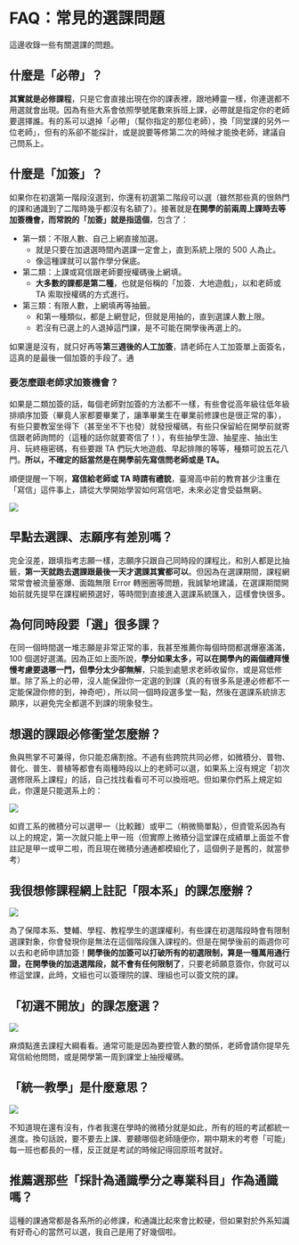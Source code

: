 # FAQ：常見的選課問題

這邊收錄一些有關選課的問題。

## 什麼是「必帶」？

**其實就是必修課程**，只是它會直接出現在你的課表裡，跟地縛靈一樣，你連選都不用選就會出現。因為有些大系會依照學號尾數來拆班上課，必帶就是指定你的老師要選擇誰。有的系可以退掉「必帶」（幫你指定的那位老師），換「同堂課的另外一位老師」，但有的系卻不能採計，或是說要等修第二次的時候才能換老師，建議自己問系上。

## 什麼是「加簽」？

如果你在初選第一階段沒選到，你還有初選第二階段可以選（雖然那些真的很熱門的課和通識到了二階時幾乎都沒有名額了）。接著就是**在開學的前兩周上課時去等加簽機會，而常說的「加簽」就是指這個**，包含了：

- 第一類：不限人數、自己上網直接加選。
  - 就是只要在加退選時間內選課一定會上，直到系統上限的 500 人為止。
  - 像這種課就可以當作學分保底。
- 第二類：上課或寫信跟老師要授權碼後上網填。
  - **大多數的課都是第二種**，也就是俗稱的「加簽．大地遊戲」，以和老師或 TA 索取授權碼的方式進行。
- 第三類：有限人數，上網填再等抽籤。
  - 和第一種類似，都是上網登記，但就是用抽的，直到選課人數上限。
  - 若沒有已選上的人退掉這門課，是不可能在開學後再選上的。

如果還是沒有，就只好再等**第三週後的人工加簽**，請老師在人工加簽單上面簽名，這真的是最後一個加簽的手段了。通

### 要怎麼跟老師求加簽機會？

如果是二類加簽的話，每個老師對加簽的方法都不一樣，有些會從高年級往低年級排順序加簽（畢竟人家都要畢業了，讓準畢業生在畢業前修課也是很正常的事），有些只要教室坐得下（甚至坐不下也發）就發授權碼，有些只保留給在開學前就寄信跟老師詢問的（這種的話你就要寄信了！），有些抽學生證、抽星座、抽出生月、玩終極密碼，有些要跟 TA 們玩大地遊戲、早起排隊的等等，種類可說五花八門。**所以，不確定的話當然是在開學前先寫信問老師或是 TA。**

順便提醒一下啊，**寫信給老師或 TA 時請有禮貌**，臺灣高中前的教育甚少注重在「寫信」這件事上，請從大學開始學習如何寫信吧，未來必定會受益無窮。

![](/img/plzmail.png)

## 早點去選課、志願序有差別嗎？

完全沒差，跟填指考志願一樣，志願序只跟自己同時段的課程比，和別人都是比抽籤，**第一天就跑去選課跟最後一天才選課其實都可以**。但因為在選課期間，課程網常常會被流量塞爆、面臨無限 Error 轉圈圈等問題，我誠摯地建議，在選課期間開始前就先提早在課程網預選好，等時間到直接進入選課系統匯入，這樣會快很多。

## 為何同時段要「選」很多課？

在同一個時間選一堆志願是非常正常的事，我甚至推薦你每個時間都選爆塞滿滿，100 個選好選滿。因為正如上面所說，**學分如果太多，可以在開學內的兩個禮拜慢慢考慮要退哪一門，但學分太少卻無解**，只能到處懇求老師收留你，或是寫低修單。除了系上的必帶，沒人能保證你一定選的到課（真的有很多系是連必修都不一定能保證你修的到，神奇吧），所以同一個時段選多堂一點，然後在選課系統排志願序，以避免完全都選不到課的現象發生。

## 想選的課跟必修衝堂怎麼辦？

魚與熊掌不可兼得，你只能忍痛割捨。不過有些跨院共同必修，如微積分、普物、普化、普生、普植等都會有兩種時段以上的老師可以選，如果系上沒有規定「初次選修限系上課程」的話，自己找找看看可不可以換班吧。但如果你們系上規定如此，你還是只能選系上的：

![](/img/credit01.PNG)

如資工系的微積分可以選甲一（比較難）或甲二（稍微簡單點），但資管系因為有以上的規定，第一次就只能上甲一班（但實際上微積分這堂課在成績單上面並不會註記是甲一或甲二啦，而且現在微積分通通都模組化了，這個例子是舊的，就當參考）

## 我很想修課程網上註記「限本系」的課怎麼辦？

![](/img/nol06.PNG)

為了保障本系、雙輔、學程、教程學生的選課權利，有些課在初選階段時會有限制選課對象，你會發現你是無法在這個階段匯入課程的。但是在開學後前的兩週你可以去和老師申請加簽！**開學後的加簽可以打破所有的初選限制，算是一種萬用通行證，在開學後的加退選階段，就不會有任何限制了**，只要老師願意簽你，你就可以修這堂課，此時，文組也可以簽理院的課、理組也可以簽文院的課。

## 「初選不開放」的課怎麼選？

![](https://i.imgur.com/CIpZ4hC.png)

麻煩點進去課程大綱看看。通常可能是因為要控管人數的關係，老師會請你提早先寫信給他問問，或是開學第一周到課堂上抽授權碼。

## 「統一教學」是什麼意思？

![](/img/nol07.PNG)

不知道現在還有沒有，作者我還在學時的微積分就是如此，所有的班的考試都統一進度。換句話說，要不要去上課、要聽哪個老師隨便你，期中期末的考卷「可能」每一班也都長的一樣，反正就是考試的時候記得回原班考就好。

## 推薦選那些「採計為通識學分之專業科目」作為通識嗎？

這種的課通常都是各系所的必修課，和通識比起來會比較硬，但如果對於外系知識有好奇心的當然可以選，我自己是用了好幾個啦。

